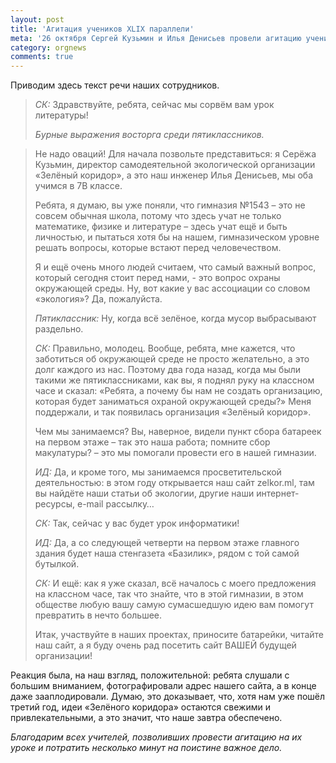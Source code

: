 ```yaml
---
layout: post
title: 'Агитация учеников XLIX параллели'
meta: '26 октября Сергей Кузьмин и Илья Денисьев провели агитацию учеников XLIX параллели. Мы делаем это каждый год, чтобы заинтересовать людей, которые пополнят общество 1543.'
category: orgnews
comments: true
---
```


Приводим здесь текст речи наших сотрудников.

> _СК:_ Здравствуйте, ребята, сейчас мы сорвём вам урок литературы!
>
> _Бурные выражения восторга среди пятиклассников._

> Не надо оваций! Для начала позвольте представиться: я Серёжа Кузьмин, директор самодеятельной экологической организации «Зелёный коридор», а это наш инженер Илья Денисьев, мы оба учимся в 7В классе.
>
> Ребята, я думаю, вы уже поняли, что гимназия №1543 – это не совсем обычная школа, потому что здесь учат не только математике, физике и литературе – здесь учат ещё и быть личностью, и пытаться хотя бы на нашем, гимназическом уровне решать вопросы, которые встают перед человечеством.
>
> Я и ещё очень много людей считаем, что самый важный вопрос, который сегодня стоит перед нами, - это вопрос охраны окружающей среды. Ну, вот какие у вас ассоциации со словом «экология»? Да, пожалуйста.
>
> _Пятиклассник:_ Ну, когда всё зелёное, когда мусор выбрасывают раздельно.
>
> _СК:_ Правильно, молодец. Вообще, ребята, мне кажется, что заботиться об окружающей среде не просто желательно, а это долг каждого из нас. Поэтому два года назад, когда мы были такими же пятиклассниками, как вы, я поднял руку на классном часе и сказал: «Ребята, а почему бы нам не создать организацию, которая будет заниматься охраной окружающей среды?» Меня поддержали, и так появилась организация «Зелёный коридор».
>
> Чем мы занимаемся? Вы, наверное, видели пункт сбора батареек на первом этаже – так это наша работа; помните сбор макулатуры? – это мы помогали провести его в нашей гимназии.
>
> _ИД:_ Да, и кроме того, мы занимаемся просветительской деятельностью: в этом году открывается наш сайт zelkor.ml, там вы найдёте наши статьи об экологии, другие наши интернет-ресурсы, e-mail рассылку…
>
> _СК:_ Так, сейчас у вас будет урок информатики!
>
> _ИД:_ Да, а со следующей четверти на первом этаже главного здания будет наша стенгазета «Базилик», рядом с той самой бутылкой.
>
> _СК:_ И ещё: как я уже сказал, всё началось с моего предложения на классном часе, так что знайте, что в этой гимназии, в этом обществе любую вашу самую сумасшедшую идею вам помогут превратить в нечто большее.
>
> Итак, участвуйте в наших проектах, приносите батарейки, читайте наш сайт, а я буду очень рад посетить сайт ВАШЕЙ будущей организации!

Реакция была, на наш взгляд, положительной: ребята слушали с большим вниманием, фотографировали адрес нашего сайта, а в конце даже зааплодировали. Думаю, это доказывает, что, хотя нам уже пошёл третий год, идеи «Зелёного коридора» остаются свежими и привлекательными, а это значит, что наше завтра обеспечено.

_Благодарим всех учителей, позволивших провести агитацию на их уроке и потратить несколько минут на поистине важное дело._

